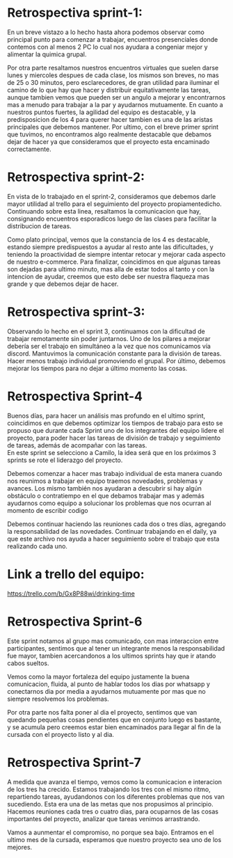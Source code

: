 
# Retrospectiva sprint-1:


En un breve vistazo a lo hecho hasta ahora podemos observar como principal punto para comenzar a trabajar, encuentros presenciales donde contemos con al menos 2 PC lo cual nos ayudara a congeniar mejor y alimentar la quimica grupal. 


Por otra parte resaltamos nuestros encuentros virtuales que suelen darse lunes y miercoles despues de cada clase, los mismos son breves, no mas de 25 o 30 minutos, pero esclarecedores, de gran utilidad para iluminar el camino de lo que hay que hacer y distribuir equitativamente las tareas, aunque tambien vemos que pueden ser un angulo a mejorar y encontrarnos mas a menudo para trabajar a la par y ayudarnos mutuamente.
En cuanto a nuestros puntos fuertes, la agilidad del equipo es destacable, y la predisposicion de los 4 para querer hacer tambien es una de las aristas principales que debemos mantener. 
Por ultimo, con el breve primer sprint que tuvimos, no encontramos algo realmente destacable que debamos dejar de hacer ya que consideramos que el proyecto esta encaminado correctamente. 





# Retrospectiva sprint-2:


En vista de lo trabajado en el sprint-2, consideramos que debemos darle mayor utilidad al trello para el seguimiento del proyecto propiamentedicho. 
Continuando sobre esta linea, resaltamos la comunicacion que hay, consignando encuentros esporadicos luego de las clases para facilitar la distribucion de tareas.


Como plato principal, vemos que la constancia de los 4 es destacable, estando siempre predispuestos a ayudar al resto ante las dificultades, y teniendo la proactividad de siempre intentar retocar y mejorar cada aspecto de nuestro e-commerce.
Para finalizar, coincidimos en que algunas tareas son dejadas para ultimo minuto, mas alla de estar todos al tanto y con la intencion de ayudar, creemos que esto debe ser nuestra flaqueza mas grande y que debemos dejar de hacer. 


# Retrospectiva sprint-3:



Observando lo hecho en el sprint 3, continuamos con la dificultad de trabajar remotamente sin poder juntarnos.
Uno de los pilares a mejorar debería ser el trabajo en simultáneo a la vez que nos comunicamos vía discord.
Mantuvimos la comunicación constante para la división de tareas.
Hacer menos trabajo individual promoviendo el grupal. 
Por último, debemos mejorar los tiempos para no dejar a último momento las cosas.  




# Retrospectiva Sprint-4


Buenos días, para hacer un análisis mas profundo en el ultimo sprint, coincidimos en que debemos optimizar los tiempos de trabajo para esto se propuso que durante cada Sprint uno de los integrantes del equipo lidere el proyecto, para poder hacer las tareas de división de trabajo y seguimiento de tareas, además de acompañar con las tareas.  
En este sprint se selecciono a Camilo, la idea será que en los próximos 3 sprints se rote el liderazgo del proyecto. 


Debemos comenzar a hacer mas trabajo individual de esta manera cuando nos reunimos a trabajar en equipo traemos novedades, problemas y avances. Los mismo también nos ayudaran a descubrir si hay algún obstáculo o contratiempo en el que debamos trabajar mas y además ayudarnos como equipo a solucionar los problemas que nos ocurran al momento de escribir codigo


Debemos continuar haciendo las reuniones cada dos o tres días, agregando la responsabilidad de las novedades. Continuar trabajando en el daily, ya que este archivo nos ayuda a hacer seguimiento sobre el trabajo que esta realizando cada uno. 
 


# Link a trello del equipo:

https://trello.com/b/Gx8P88wi/drinking-time



# Retrospectiva Sprint-6

Este sprint notamos al grupo mas comunicado, con mas interaccion entre participantes, sentimos que al tener un integrante menos la responsabilidad fue mayor, tambien acercandonos a los ultimos sprints hay que ir atando cabos sueltos. 

Vemos como la mayor fortaleza del equipo justamente la buena comunicacion, fluida, al punto de hablar todos los dias por whatsapp y conectarnos dia por media a ayudarnos mutuamente por mas que no siempre resolvemos los problemas. 

Por otra parte nos falta poner al dia el proyecto, sentimos que van quedando pequeñas cosas pendientes que en conjunto luego es bastante, y se acumula pero creemos estar bien encaminados para llegar al fin de la cursada con el proyecto listo y al dia. 



# Retrospectiva Sprint-7

A medida que avanza el tiempo, vemos como la comunicacion e interacion de los tres ha crecido. 
Estamos trabajando los tres con el mismo ritmo, repartiendo tareas, ayudandonos con los diferentes problemas que nos van sucediendo. Esta era una de las metas que nos propusimos al principio. Hacemos reuniones cada tres o cuatro dias, para ocuparnos de las cosas importantes del proyecto, analizar que tareas venimos arrastrando. 

Vamos a aunmentar el compromiso, no porque sea bajo. Entramos en el ultimo mes de la cursada, esperamos que nuestro proyecto sea uno de los mejores. 

